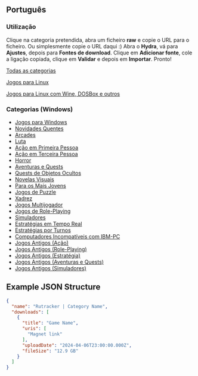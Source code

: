 

## Português

### Utilização

Clique na categoria pretendida, abra um ficheiro **raw** e copie o URL para o ficheiro. Ou simplesmente copie o URL daqui :)
Abra o **Hydra**, vá para **Ajustes**, depois para **Fontes de download**. Clique em **Adicionar fonte**, cole a ligação copiada, clique em **Validar** e depois em **Importar**. Pronto!

[Todas as categorias](https://raw.githubusercontent.com/KekitU/rutracker-hydra-links/main/all_categories.json)

[Jogos para Linux](https://raw.githubusercontent.com/KekitU/rutracker-hydra-links/main/Categories/1992.json)

[Jogos para Linux com Wine, DOSBox e outros](https://raw.githubusercontent.com/KekitU/rutracker-hydra-links/main/Categories/2059.json)

### Categorias (Windows)

- [Jogos para Windows](https://raw.githubusercontent.com/KekitU/rutracker-hydra-links/main/Categories/5.json)
- [Novidades Quentes](https://raw.githubusercontent.com/KekitU/rutracker-hydra-links/main/Categories/635.json)
- [Arcades](https://raw.githubusercontent.com/KekitU/rutracker-hydra-links/main/Categories/127.json)
- [Luta](https://raw.githubusercontent.com/KekitU/rutracker-hydra-links/main/Categories/2203.json)
- [Ação em Primeira Pessoa](https://raw.githubusercontent.com/KekitU/rutracker-hydra-links/main/Categories/647.json)
- [Ação em Terceira Pessoa](https://raw.githubusercontent.com/KekitU/rutracker-hydra-links/main/Categories/646.json)
- [Horror](https://raw.githubusercontent.com/KekitU/rutracker-hydra-links/main/Categories/50.json)
- [Aventuras e Quests](https://raw.githubusercontent.com/KekitU/rutracker-hydra-links/main/Categories/53.json)
- [Quests de Objetos Ocultos](https://raw.githubusercontent.com/KekitU/rutracker-hydra-links/main/Categories/1008.json)
- [Novelas Visuais](https://raw.githubusercontent.com/KekitU/rutracker-hydra-links/main/Categories/900.json)
- [Para os Mais Jovens](https://raw.githubusercontent.com/KekitU/rutracker-hydra-links/main/Categories/128.json)
- [Jogos de Puzzle](https://raw.githubusercontent.com/KekitU/rutracker-hydra-links/main/Categories/2204.json)
- [Xadrez](https://raw.githubusercontent.com/KekitU/rutracker-hydra-links/main/Categories/278.json)
- [Jogos Multijogador](https://raw.githubusercontent.com/KekitU/rutracker-hydra-links/main/Categories/2118.json)
- [Jogos de Role-Playing](https://raw.githubusercontent.com/KekitU/rutracker-hydra-links/main/Categories/52.json)
- [Simuladores](https://raw.githubusercontent.com/KekitU/rutracker-hydra-links/main/Categories/54.json)
- [Estratégias em Tempo Real](https://raw.githubusercontent.com/KekitU/rutracker-hydra-links/main/Categories/51.json)
- [Estratégias por Turnos](https://raw.githubusercontent.com/KekitU/rutracker-hydra-links/main/Categories/2226.json)
- [Computadores Incompatíveis com IBM-PC](https://raw.githubusercontent.com/KekitU/rutracker-hydra-links/main/Categories/2228.json)
- [Jogos Antigos (Ação)](https://raw.githubusercontent.com/KekitU/rutracker-hydra-links/main/Categories/1310.json)
- [Jogos Antigos (Role-Playing)](https://raw.githubusercontent.com/KekitU/rutracker-hydra-links/main/Categories/2410.json)
- [Jogos Antigos (Estratégia)](https://raw.githubusercontent.com/KekitU/rutracker-hydra-links/main/Categories/2205.json)
- [Jogos Antigos (Aventuras e Quests)](https://raw.githubusercontent.com/KekitU/rutracker-hydra-links/main/Categories/2225.json)
- [Jogos Antigos (Simuladores)](https://raw.githubusercontent.com/KekitU/rutracker-hydra-links/main/Categories/2206.json)


## Example JSON Structure

```json
{
  "name": "Rutracker | Category Name",
  "downloads": [
    {
      "title": "Game Name",
      "uris": [
        "Magnet link"
      ],
      "uploadDate": "2024-04-06T23:00:00.000Z",
      "fileSize": "12.9 GB"
    }
  ]
}
```

